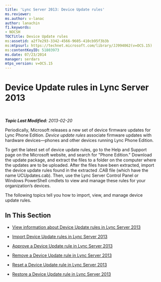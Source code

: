 ```yaml
---
title: 'Lync Server 2013: Device Update rules'
ms.reviewer: 
ms.author: v-lanac
author: lanachin
f1.keywords:
- NOCSH
TOCTitle: Device Update rules
ms:assetid: a2f7e293-3342-4566-9605-410cb95f3b3b
ms:mtpsurl: https://technet.microsoft.com/library/JJ994062(v=OCS.15)
ms:contentKeyID: 51803973
ms.date: 07/23/2014
manager: serdars
mtps_version: v=OCS.15
---
```


<div data-xmlns="http://www.w3.org/1999/xhtml">

<div class="topic" data-xmlns="http://www.w3.org/1999/xhtml" data-msxsl="urn:schemas-microsoft-com:xslt" data-cs="http://msdn.microsoft.com/">

<div data-asp="http://msdn2.microsoft.com/asp">

# Device Update rules in Lync Server 2013

</div>

<div id="mainSection">

<div id="mainBody">

<span> </span>

_**Topic Last Modified:** 2013-02-20_

Periodically, Microsoft releases a new set of device firmware updates for Lync Phone Edition. *Device update rules* associate firmware updates with hardware devices—phones and other devices running Lync Phone Edition.

To get the latest set of device update rules, go to the Help and Support page on the Microsoft website, and search for "Phone Edition." Download the update package, and extract the files to a folder on the computer where the updates are to be uploaded. After the files have been extracted, import the device update rules found in the extracted .CAB file (which have the name UCUpdates.cab). Then, use the Lync Server Control Panel or Windows PowerShell cmdlets to view and manage these rules for your organization’s devices.

The following topics tell you how to import, view, and manage device update rules.

<div>

## In This Section

  - [View information about Device Update rules in Lync Server 2013](lync-server-2013-view-information-about-device-update-rules.md)

  - [Import Device Update rules in Lync Server 2013](lync-server-2013-import-device-update-rules.md)

  - [Approve a Device Update rule in Lync Server 2013](lync-server-2013-approve-a-device-update-rule.md)

  - [Remove a Device Update rule in Lync Server 2013](lync-server-2013-remove-a-device-update-rule.md)

  - [Reset a Device Update rule in Lync Server 2013](lync-server-2013-reset-a-device-update-rule.md)

  - [Restore a Device Update rule in Lync Server 2013](lync-server-2013-restore-a-device-update-rule.md)

</div>

</div>

<span> </span>

</div>

</div>

</div>

